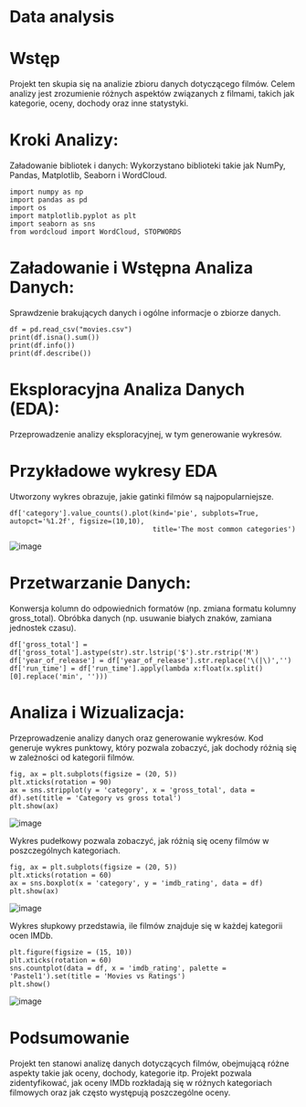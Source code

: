# Data analysis

# Wstęp
Projekt ten skupia się na analizie zbioru danych dotyczącego filmów. Celem analizy jest zrozumienie różnych aspektów związanych z filmami, takich jak kategorie, oceny, dochody oraz inne statystyki.

# Kroki Analizy:
Załadowanie bibliotek i danych:
Wykorzystano biblioteki takie jak NumPy, Pandas, Matplotlib, Seaborn i WordCloud.
```
import numpy as np
import pandas as pd
import os
import matplotlib.pyplot as plt
import seaborn as sns
from wordcloud import WordCloud, STOPWORDS
```
# Załadowanie i Wstępna Analiza Danych:

Sprawdzenie brakujących danych i ogólne informacje o zbiorze danych.
```
df = pd.read_csv("movies.csv")
print(df.isna().sum())
print(df.info())
print(df.describe())
```
# Eksploracyjna Analiza Danych (EDA):
Przeprowadzenie analizy eksploracyjnej, w tym generowanie wykresów.

# Przykładowe wykresy EDA
Utworzony wykres obrazuje, jakie gatinki filmów są najpopularniejsze.
```
df['category'].value_counts().plot(kind='pie', subplots=True, autopct='%1.2f', figsize=(10,10), 
                                   title='The most common categories')
```
![image](https://github.com/Jakub-Drabikowski/Data-analysis-/assets/83064196/3bc0032c-3841-4b4c-85c7-a154e15c2bba)


# Przetwarzanie Danych:
Konwersja kolumn do odpowiednich formatów (np. zmiana formatu kolumny gross_total).
Obróbka danych (np. usuwanie białych znaków, zamiana jednostek czasu).
```
df['gross_total'] = df['gross_total'].astype(str).str.lstrip('$').str.rstrip('M')
df['year_of_release'] = df['year_of_release'].str.replace('\(|\)','')
df['run_time'] = df['run_time'].apply(lambda x:float(x.split()[0].replace('min', '')))
```
# Analiza i Wizualizacja:
Przeprowadzenie analizy danych oraz generowanie wykresów. 
Kod generuje wykres punktowy, który pozwala zobaczyć, jak dochody różnią się w zależności od kategorii filmów.
```
fig, ax = plt.subplots(figsize = (20, 5))
plt.xticks(rotation = 90)
ax = sns.stripplot(y = 'category', x = 'gross_total', data = df).set(title = 'Сategory vs gross total')
plt.show(ax)
```
![image](https://github.com/Jakub-Drabikowski/Data-analysis-/assets/83064196/a03648c1-3b18-4c0c-9ca4-9d9d7fe1c17c)

Wykres pudełkowy pozwala zobaczyć, jak różnią się oceny filmów w poszczególnych kategoriach.
```
fig, ax = plt.subplots(figsize = (20, 5))
plt.xticks(rotation = 60)
ax = sns.boxplot(x = 'category', y = 'imdb_rating', data = df)
plt.show(ax)
```
![image](https://github.com/Jakub-Drabikowski/Data-analysis-/assets/83064196/b3474b6f-3900-49df-93d5-22ee063cc9e2)

Wykres słupkowy przedstawia, ile filmów znajduje się w każdej kategorii ocen IMDb.
```
plt.figure(figsize = (15, 10))
plt.xticks(rotation = 60)
sns.countplot(data = df, x = 'imdb_rating', palette = 'Pastel1').set(title = 'Movies vs Ratings')
plt.show()
```
![image](https://github.com/Jakub-Drabikowski/Data-analysis-/assets/83064196/24b65856-e390-4e98-af36-4eed3c950b7b)

# Podsumowanie
Projekt ten stanowi analizę danych dotyczących filmów, obejmującą różne aspekty takie jak oceny, dochody, kategorie itp. Projekt pozwala zidentyfikować, jak oceny IMDb rozkładają się w różnych kategoriach filmowych oraz jak często występują poszczególne oceny.
